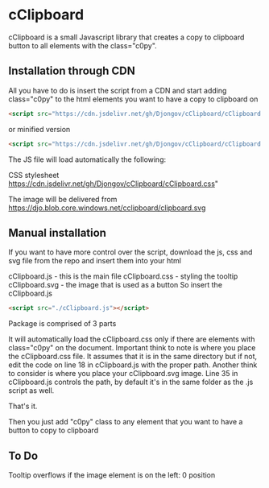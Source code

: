 # cClipboard
cClipboard is a small Javascript library that creates a copy to clipboard button to all elements with the class="c0py".

## Installation through CDN

All you have to do is insert the script from a CDN and start adding class="c0py" to the html elements you want to have a copy to clipboard on

```html
<script src="https://cdn.jsdelivr.net/gh/Djongov/cClipboard/cClipboard.js" integrity="sha384-mVgthW5e+8JH1vVmzBGM+HjJ1FcgrSCnQOEYbKBX+H6edW26YPmRX0dEbQjI76nW" crossorigin="anonymous"></script>
```
or minified version

```html
<script src="https://cdn.jsdelivr.net/gh/Djongov/cClipboard/cClipboard.min.js" integrity="sha384-ZqsQaxzk/6V2gEjL6hjxoogNPsLKUxZjMoc2cwLMtwQusAAa4UEtVHLKZMxM1jlU" crossorigin="anonymous"></script>
```

The JS file will load automatically the following:

CSS stylesheet https://cdn.jsdelivr.net/gh/Djongov/cClipboard/cClipboard.css"

The image will be delivered from https://djo.blob.core.windows.net/cclipboard/clipboard.svg

## Manual installation
If you want to have more control over the script, download the js, css and svg file from the repo and insert them into your html

cClipboard.js - this is the main file
cClipboard.css - styling the tooltip
cClipboard.svg - the image that is used as a button
So insert the cClipboard.js

```html
<script src="./cClipboard.js"></script>
```
Package is comprised of 3 parts

It will automatically load the cClipboard.css only if there are elements with class="c0py" on the document. Important think to note is where you place the cClipboard.css file. It assumes that it is in the same directory but if not, edit the code on line 18 in cClipboard.js with the proper path. Another think to consider is where you place your cClipboard.svg image. Line 35 in cClipboard.js controls the path, by default it's in the same folder as the .js script as well.

That's it.

Then you just add "c0py" class to any element that you want to have a button to copy to clipboard

## To Do
Tooltip overflows if the image element is on the left: 0 position
